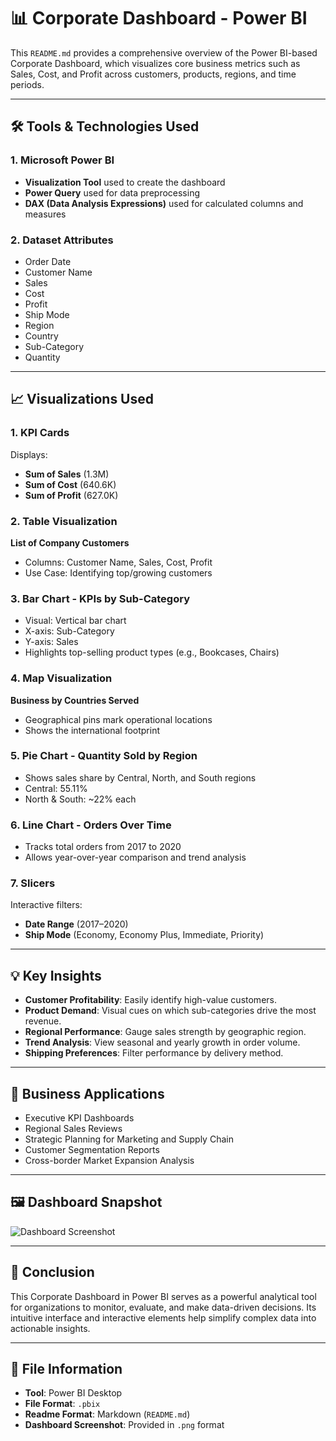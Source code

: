 
# 📊 Corporate Dashboard - Power BI

This `README.md` provides a comprehensive overview of the Power BI-based Corporate Dashboard, which visualizes core business metrics such as Sales, Cost, and Profit across customers, products, regions, and time periods.

---

## 🛠 Tools & Technologies Used

### 1. Microsoft Power BI
- **Visualization Tool** used to create the dashboard
- **Power Query** used for data preprocessing
- **DAX (Data Analysis Expressions)** used for calculated columns and measures

### 2. Dataset Attributes
- Order Date
- Customer Name
- Sales
- Cost
- Profit
- Ship Mode
- Region
- Country
- Sub-Category
- Quantity

---

## 📈 Visualizations Used

### 1. KPI Cards
Displays:
- **Sum of Sales** (1.3M)
- **Sum of Cost** (640.6K)
- **Sum of Profit** (627.0K)

### 2. Table Visualization
**List of Company Customers**
- Columns: Customer Name, Sales, Cost, Profit
- Use Case: Identifying top/growing customers

### 3. Bar Chart - KPIs by Sub-Category
- Visual: Vertical bar chart
- X-axis: Sub-Category
- Y-axis: Sales
- Highlights top-selling product types (e.g., Bookcases, Chairs)

### 4. Map Visualization
**Business by Countries Served**
- Geographical pins mark operational locations
- Shows the international footprint

### 5. Pie Chart - Quantity Sold by Region
- Shows sales share by Central, North, and South regions
- Central: 55.11%
- North & South: ~22% each

### 6. Line Chart - Orders Over Time
- Tracks total orders from 2017 to 2020
- Allows year-over-year comparison and trend analysis

### 7. Slicers
Interactive filters:
- **Date Range** (2017–2020)
- **Ship Mode** (Economy, Economy Plus, Immediate, Priority)

---

## 💡 Key Insights

- **Customer Profitability**: Easily identify high-value customers.
- **Product Demand**: Visual cues on which sub-categories drive the most revenue.
- **Regional Performance**: Gauge sales strength by geographic region.
- **Trend Analysis**: View seasonal and yearly growth in order volume.
- **Shipping Preferences**: Filter performance by delivery method.

---

## 🧭 Business Applications

- Executive KPI Dashboards
- Regional Sales Reviews
- Strategic Planning for Marketing and Supply Chain
- Customer Segmentation Reports
- Cross-border Market Expansion Analysis

---

## 🖼 Dashboard Snapshot

![Dashboard Screenshot](72eceef9-bea5-4732-b819-1e7af4410dba.png)

---

## 📌 Conclusion

This Corporate Dashboard in Power BI serves as a powerful analytical tool for organizations to monitor, evaluate, and make data-driven decisions. Its intuitive interface and interactive elements help simplify complex data into actionable insights.

---

## 📂 File Information

- **Tool**: Power BI Desktop
- **File Format**: `.pbix`
- **Readme Format**: Markdown (`README.md`)
- **Dashboard Screenshot**: Provided in `.png` format
